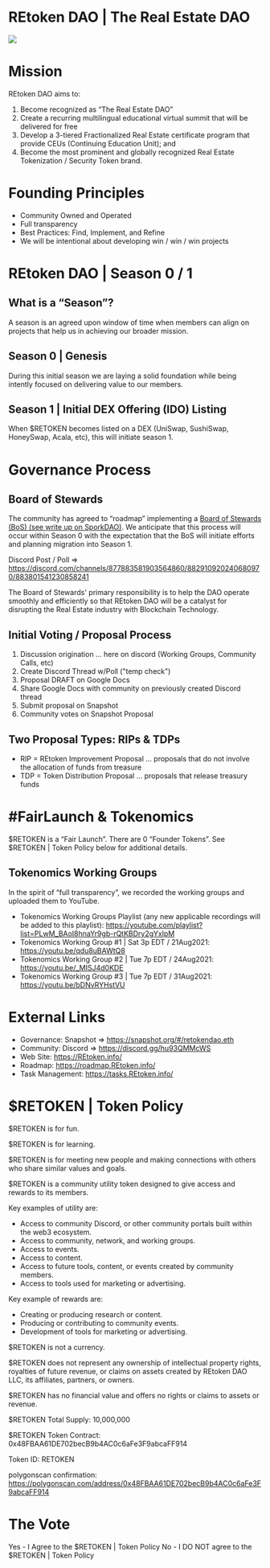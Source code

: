 # REtoken DAO | The Real Estate DAO

![](https://trello.com/1/cards/611c8059f5626f324810f083/attachments/611c808a9c40fc1faa23e9be/download/REtoken_DAO_LLC_(1).png)

# Mission
REtoken DAO aims to:
1. Become recognized as “The Real Estate DAO”
2. Create a recurring multilingual educational virtual summit that will be delivered for free
3. Develop a 3-tiered Fractionalized Real Estate certificate program that provide CEUs (Continuing Education Unit); and
4. Become the most prominent and globally recognized Real Estate Tokenization / Security Token brand.

# Founding Principles
* Community Owned and Operated
* Full transparency
* Best Practices: Find, Implement, and Refine
* We will be intentional about developing win / win / win projects

# REtoken DAO | Season 0 / 1

## What is a “Season”?
A season is an agreed upon window of time when members can align on projects that help us in achieving our broader mission.

## Season 0 | Genesis
During this initial season we are laying a solid foundation while being intently focused on delivering value to our members.

## Season 1 | Initial DEX Offering (IDO) Listing
When $RETOKEN becomes listed on a DEX (UniSwap, SushiSwap, HoneySwap, Acala, etc), this will initiate season 1.

# Governance Process

## Board of Stewards
The community has agreed to “roadmap” implementing a [Board of Stewards (BoS) (see write up on SporkDAO)](https://forum.sporkdao.org/t/sporkdao-board-of-stewards-role/53). We anticipate that this process will occur within Season 0 with the expectation that the BoS will initiate efforts and planning migration into Season 1.

Discord Post / Poll ⇒ https://discord.com/channels/877883581903564860/882910920240680970/883801541230858241

The Board of Stewards' primary responsibility is to help the DAO operate smoothly and efficiently so that REtoken DAO will be a catalyst for disrupting the Real Estate industry with Blockchain Technology.

## Initial Voting / Proposal Process
1. Discussion origination ... here on discord (Working Groups, Community Calls, etc)
2. Create Discord Thread w/Poll ("temp check")
3. Proposal DRAFT on Google Docs
4. Share Google Docs with community on previously created Discord thread
5. Submit proposal on Snapshot
6. Community votes on Snapshot Proposal

## Two Proposal Types:  RIPs & TDPs
* RIP = REtoken Improvement Proposal … proposals that do not involve the allocation of funds from treasure
* TDP = Token Distribution Proposal … proposals that release treasury funds

# #FairLaunch & Tokenomics
$RETOKEN is a “Fair Launch”.  There are 0 “Founder Tokens”.  See $RETOKEN | Token Policy below for additional details.

## Tokenomics Working Groups
In the spirit of “full transparency”, we recorded the working groups and uploaded them to YouTube.
* Tokenomics Working Groups Playlist (any new applicable recordings will be added to this playlist): https://youtube.com/playlist?list=PLwM_BAoI8hnaYr9gb-rQtKBDry2gYxlpM
* Tokenomics Working Group #1 | Sat 3p EDT / 21Aug2021: https://youtu.be/qdu8uBAWtQ8
* Tokenomics Working Group #2 | Tue 7p EDT / 24Aug2021: https://youtu.be/_MISJ4d0KDE
* Tokenomics Working Group #3 | Tue 7p EDT / 31Aug2021: https://youtu.be/bDNvRYHstVU

# External Links
* Governance: Snapshot ⇒ https://snapshot.org/#/retokendao.eth
* Community: Discord ⇒ https://discord.gg/hu93QMMcWS
* Web Site: https://REtoken.info/
* Roadmap: https://roadmap.REtoken.info/
* Task Management: https://tasks.REtoken.info/

# $RETOKEN | Token Policy

$RETOKEN is for fun. 

$RETOKEN is for learning. 

$RETOKEN is for meeting new people and making connections with others who share similar values and goals. 

$RETOKEN is a community utility token designed to give access and rewards to its members. 

Key examples of utility are:
* Access to community Discord, or other community portals built within the web3 ecosystem.
* Access to community, network, and working groups.
* Access to events. 
* Access to content.
* Access to future tools, content, or events created by community members.
* Access to tools used for marketing or advertising. 

Key example of rewards are:
* Creating or producing research or content.
* Producing or contributing to community events.
* Development of tools for marketing or advertising.

$RETOKEN is not a currency.

$RETOKEN does not represent any ownership of intellectual property rights, royalties of future revenue, or claims on assets created by REtoken DAO LLC, its affiliates, partners, or owners. 

$RETOKEN has no financial value and offers no rights or claims to assets or revenue.

$RETOKEN Total Supply: 10,000,000

$RETOKEN Token Contract: 0x48FBAA61DE702becB9b4AC0c6aFe3F9abcaFF914

Token ID: RETOKEN

polygonscan confirmation: https://polygonscan.com/address/0x48FBAA61DE702becB9b4AC0c6aFe3F9abcaFF914

# The Vote

Yes - I Agree to the $RETOKEN | Token Policy
No - I DO NOT agree to the $RETOKEN | Token Policy
